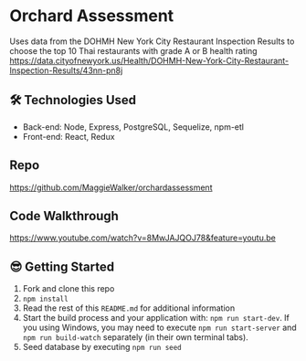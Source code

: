 # Orchard Assessment

Uses data from the DOHMH New York City Restaurant Inspection Results to choose the top 10 Thai restaurants
with grade A or B health rating
https://data.cityofnewyork.us/Health/DOHMH-New-York-City-Restaurant-Inspection-Results/43nn-pn8j

## 🛠️ Technologies Used

* Back-end: Node, Express, PostgreSQL, Sequelize, npm-etl
* Front-end: React, Redux

## Repo

https://github.com/MaggieWalker/orchardassessment

## Code Walkthrough

https://www.youtube.com/watch?v=8MwJAJQOJ78&feature=youtu.be

## 😎 Getting Started

1.  Fork and clone this repo
2.  `npm install`
3.  Read the rest of this `README.md` for additional information
4.  Start the build process and your application with: `npm run start-dev`. If you using Windows, you may need to execute `npm run start-server` and `npm run build-watch` separately (in their own terminal tabs).
5.  Seed database by executing `npm run seed`
